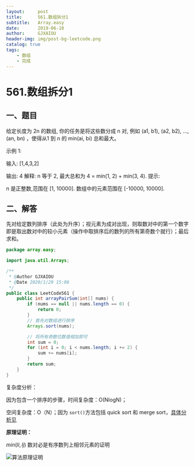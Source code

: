 ```yaml
---
layout:     post
title:      561.数组拆分1
subtitle:   Array.easy
date:       2019-06-10
author:     GJXAIOU
header-img: img/post-bg-leetcode.png
catalog: true
tags:
    - 数组
    - 完成
---
```





# 561.数组拆分1


## 一、题目

给定长度为 2n 的数组, 你的任务是将这些数分成 n 对, 例如 (a1, b1), (a2, b2), ..., (an, bn) ，使得从1 到 n 的 min(ai, bi) 总和最大。

示例 1:

输入: [1,4,3,2]

输出: 4
解释: n 等于 2, 最大总和为 4 = min(1, 2) + min(3, 4).
提示:

n 是正整数,范围在 [1, 10000].
数组中的元素范围在 [-10000, 10000].




## 二、解答

先对给定数列排序（此处为升序）；视元素为成对出现，则取数对中的第一个数字即是取出数对中的较小元素（操作中取排序后的数列的所有第奇数个就行）；最后求和。

```java
package array.easy;

import java.util.Arrays;

/**
 * @Author GJXAIOU
 * @Date 2020/1/29 15:06
 */
public class LeetCode561 {
    public int arrayPairSum(int[] nums) {
        if (nums == null || nums.length == 0) {
            return 0;
        }
        // 首先对数组进行排序
        Arrays.sort(nums);

        // 将所有奇数位数值相加即可
        int sum = 0;
        for (int i = 0; i < nums.length; i += 2) {
            sum += nums[i];
        }
        return sum;
    }
}

```

复杂度分析：

因为包含一个排序的步骤，时间复杂度：O(NlogN)；

空间复杂度：O（N）；因为 `sort()`方法包括 quick sort 和 merge sort，[具体分析见](https://www.cnblogs.com/phoebe815/p/4249340.html)



**原理证明：**

 $min(li,lj)$ 数对必是有序数列上相邻元素的证明

![算法原理证明](561.%E6%95%B0%E7%BB%84%E6%8B%86%E5%88%861.resource/%E7%AE%97%E6%B3%95%E5%8E%9F%E7%90%86%E8%AF%81%E6%98%8E.png)












